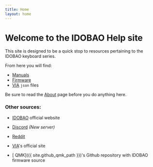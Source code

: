 ```yaml
---
title: Home
layout: home
---
```


# Welcome to the IDOBAO Help site

This site is designed to be a quick stop to resources pertaining to the IDOBAO keyboard series.

From here you will find:
  * [<i class="fas fa-book"></i> Manuals](/manuals/)
  * [<i class="fas fa-microchip"></i> Firmware](/firmware/)
  * [<i class="fas fa-code"></i> VIA](/via/) `json` files

Be sure to read the [About](about.html) page before you do anything here.  

### Other sources:
  * [<i class="fas fa-keyboard"></i> IDOBAO](https://idobao.net) official website
  * [<i class="fab fa-discord"></i> Discord](https://discord.gg/asgKBYJUNA) *(New server)*
  * [<i class="fab fa-reddit"></i> Reddit](https://www.reddit.com/r/IDOBAO/)


  * [<i class="fas fa-code"></i> VIA](https://www.caniusevia.com/)'s official site
  * [<i class="fab fa-github"></i> QMK]({{ site.github_qmk_path }})'s Github repository with IDOBAO firmware source
